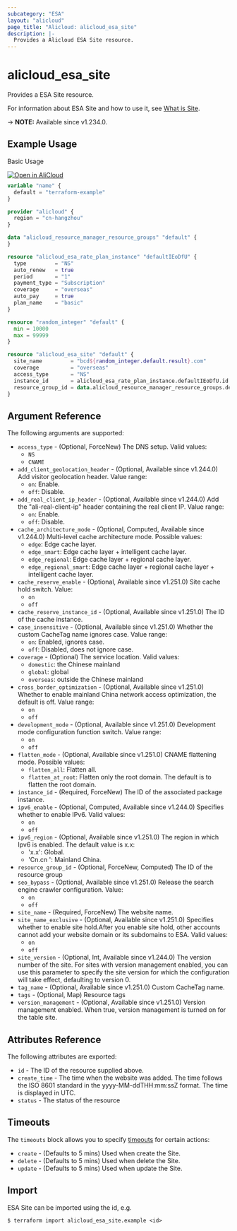 ```yaml
---
subcategory: "ESA"
layout: "alicloud"
page_title: "Alicloud: alicloud_esa_site"
description: |-
  Provides a Alicloud ESA Site resource.
---
```


# alicloud_esa_site

Provides a ESA Site resource.



For information about ESA Site and how to use it, see [What is Site](https://www.alibabacloud.com/help/en/edge-security-acceleration/esa/user-guide/site-management).

-> **NOTE:** Available since v1.234.0.

## Example Usage

Basic Usage

<div style="display: block;margin-bottom: 40px;"><div class="oics-button" style="float: right;position: absolute;margin-bottom: 10px;">
  <a href="https://api.aliyun.com/terraform?resource=alicloud_esa_site&exampleId=526a6ad2-d747-8099-80fe-4adba67e465727294d3a&activeTab=example&spm=docs.r.esa_site.0.526a6ad2d7&intl_lang=EN_US" target="_blank">
    <img alt="Open in AliCloud" src="https://img.alicdn.com/imgextra/i1/O1CN01hjjqXv1uYUlY56FyX_!!6000000006049-55-tps-254-36.svg" style="max-height: 44px; max-width: 100%;">
  </a>
</div></div>

```terraform
variable "name" {
  default = "terraform-example"
}

provider "alicloud" {
  region = "cn-hangzhou"
}

data "alicloud_resource_manager_resource_groups" "default" {
}

resource "alicloud_esa_rate_plan_instance" "defaultIEoDfU" {
  type         = "NS"
  auto_renew   = true
  period       = "1"
  payment_type = "Subscription"
  coverage     = "overseas"
  auto_pay     = true
  plan_name    = "basic"
}

resource "random_integer" "default" {
  min = 10000
  max = 99999
}

resource "alicloud_esa_site" "default" {
  site_name         = "bcd${random_integer.default.result}.com"
  coverage          = "overseas"
  access_type       = "NS"
  instance_id       = alicloud_esa_rate_plan_instance.defaultIEoDfU.id
  resource_group_id = data.alicloud_resource_manager_resource_groups.default.ids.0
}
```

## Argument Reference

The following arguments are supported:
* `access_type` - (Optional, ForceNew) The DNS setup. Valid values:
  - `NS`
  - `CNAME`
* `add_client_geolocation_header` - (Optional, Available since v1.244.0) Add visitor geolocation header. Value range:
  - `on`: Enable.
  - `off`: Disable.
* `add_real_client_ip_header` - (Optional, Available since v1.244.0) Add the "ali-real-client-ip" header containing the real client IP. Value range:
  - `on`: Enable.
  - `off`: Disable.
* `cache_architecture_mode` - (Optional, Computed, Available since v1.244.0) Multi-level cache architecture mode. Possible values:
  - `edge`: Edge cache layer.
  - `edge_smart`: Edge cache layer + intelligent cache layer.
  - `edge_regional`: Edge cache layer + regional cache layer.
  - `edge_regional_smart`: Edge cache layer + regional cache layer + intelligent cache layer.
* `cache_reserve_enable` - (Optional, Available since v1.251.0) Site cache hold switch. Value:
  - `on`
  - `off`
* `cache_reserve_instance_id` - (Optional, Available since v1.251.0) The ID of the cache instance.
* `case_insensitive` - (Optional, Available since v1.251.0) Whether the custom CacheTag name ignores case. Value range:
  - `on`:  Enabled, ignores case.
  - `off`: Disabled, does not ignore case.
* `coverage` - (Optional) The service location. Valid values:
  - `domestic`: the Chinese mainland
  - `global`: global
  - `overseas`: outside the Chinese mainland
* `cross_border_optimization` - (Optional, Available since v1.251.0) Whether to enable mainland China network access optimization, the default is off. Value range:
  - `on`
  - `off`
* `development_mode` - (Optional, Available since v1.251.0) Development mode configuration function switch. Value range:
  - `on`
  - `off`
* `flatten_mode` - (Optional, Available since v1.251.0) CNAME flattening mode. Possible values:
  - `flatten_all`: Flatten all.
  - `flatten_at_root`: Flatten only the root domain. The default is to flatten the root domain.
* `instance_id` - (Required, ForceNew) The ID of the associated package instance.
* `ipv6_enable` - (Optional, Computed, Available since v1.244.0) Specifies whether to enable IPv6. Valid values:
  - `on`
  - `off`
* `ipv6_region` - (Optional, Available since v1.251.0) The region in which Ipv6 is enabled. The default value is x.x:
  - 'x.x': Global.
  - 'Cn.cn ': Mainland China.
* `resource_group_id` - (Optional, ForceNew, Computed) The ID of the resource group
* `seo_bypass` - (Optional, Available since v1.251.0) Release the search engine crawler configuration. Value:
  - `on`
  - `off`
* `site_name` - (Required, ForceNew) The website name.
* `site_name_exclusive` - (Optional, Available since v1.251.0) Specifies whether to enable site hold.After you enable site hold, other accounts cannot add your website domain or its subdomains to ESA. Valid values:
  - `on`
  - `off`
* `site_version` - (Optional, Int, Available since v1.244.0) The version number of the site. For sites with version management enabled, you can use this parameter to specify the site version for which the configuration will take effect, defaulting to version 0.
* `tag_name` - (Optional, Available since v1.251.0) Custom CacheTag name.
* `tags` - (Optional, Map) Resource tags
* `version_management` - (Optional, Available since v1.251.0) Version management enabled. When true, version management is turned on for the table site.

## Attributes Reference

The following attributes are exported:
* `id` - The ID of the resource supplied above.
* `create_time` - The time when the website was added. The time follows the ISO 8601 standard in the yyyy-MM-ddTHH:mm:ssZ format. The time is displayed in UTC.
* `status` - The status of the resource

## Timeouts

The `timeouts` block allows you to specify [timeouts](https://developer.hashicorp.com/terraform/language/resources/syntax#operation-timeouts) for certain actions:
* `create` - (Defaults to 5 mins) Used when create the Site.
* `delete` - (Defaults to 5 mins) Used when delete the Site.
* `update` - (Defaults to 5 mins) Used when update the Site.

## Import

ESA Site can be imported using the id, e.g.

```shell
$ terraform import alicloud_esa_site.example <id>
```